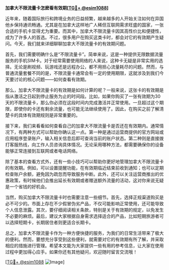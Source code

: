 **加拿大不限流量卡怎麽看有效期[[TG💪+ @esim1088](https://t.me/s/esim1088)]**

近年来，随着国际旅行和跨境业务的日益频繁，越来越多的人开始关注如何在异国他乡保持通讯畅通。尤其是在加拿大这样地广人稀但互联网需求旺盛的国家，一张合适的手机卡显得尤为重要。而其中，加拿大不限流量卡因其高性价比和便捷性，成为了许多人的首选。不过，很多用户在购买这类卡时，都会对它的有效期产生疑问。今天，我们就来详细聊聊加拿大不限流量卡的有效期问题。

首先，我们需要明确什么是“不限流量卡”。简单来说，这是一种提供无限数据流量服务的手机SIM卡。对于经常需要使用网络的人来说，这种卡无疑是非常实用的选择。无论是刷视频、玩游戏还是远程办公，都不用担心流量耗尽的问题。然而，与普通流量套餐不同的是，不限流量卡通常会有一定的使用期限，这就涉及到我们今天要讨论的核心问题——如何查看有效期。

那么，加拿大不限流量卡的有效期是如何计算的呢？一般来说，这张卡的有效期是指从激活之日起到停止服务为止的时间段。比如，如果你购买了一张有效期为30天的不限流量卡，那么你必须在这段时间内完成激活并正常使用。一旦超过这个期限，即使你的卡还有剩余流量，也可能无法继续使用了。因此，在购买之前了解清楚卡的具体有效期规则是非常重要的。

接下来，我们来看看如何查看自己的加拿大不限流量卡是否还在有效期内。通常情况下，有两种方式可以帮助你确认这一点。第一种是通过运营商提供的官方网站或应用程序登录账户，输入相关信息后即可查询当前的账户状态。第二种则是直接拨打客服热线，向工作人员咨询具体情况。无论采用哪种方法，都需要确保你的设备能够正常连接到互联网或者电话网络。

除了基本的查看方式外，还有一些小技巧可以帮助你更好地管理加拿大不限流量卡的有效期。例如，可以设置提醒功能，在有效期临近结束前收到通知；也可以定期检查账户余额，避免因为疏忽而导致服务中断。此外，还可以关注运营商推出的优惠政策，有时候他们会推出延长有效期或者赠送额外流量的活动，这对你来说无疑是一个省钱的好机会。

当然，购买加拿大不限流量卡时也需要注意一些细节。首先，选择正规渠道购买是必不可少的。市面上存在不少假冒伪劣产品，不仅可能影响正常使用，还可能导致个人信息泄露。其次，要仔细阅读相关条款，特别是关于有效期的规定，以免发生不必要的麻烦。最后，建议大家根据自身需求选择适合的产品，比如短期旅游者可以选择短期卡，长期居住者则更适合长期卡。

总之，加拿大不限流量卡作为一种方便快捷的服务，为我们的日常生活带来了极大的便利。然而，要想充分享受到这些便利，就需要对它的有效期有所了解，并采取相应的措施进行管理。希望本文能为大家提供一些有用的参考信息，让大家在使用过程中更加得心应手。如果你还有其他疑问，欢迎随时留言交流哦！

[[TG💪+ @esim1088](https://t.me/s/esim1088) ![Image](https://i.postimg.cc/4NQfJmqS/Snipaste-2025-05-13-00-14-12.png)]